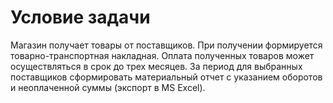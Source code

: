 # Условие задачи

Магазин получает товары от поставщиков. При получении формируется товарно-транспортная накладная. Оплата полученных товаров может осуществляться в срок до трех месяцев. За период для выбранных поставщиков сформировать материальный отчет с указанием оборотов и неоплаченной суммы (экспорт в MS Excel).

